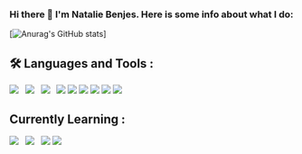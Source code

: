 ### Hi there 👋 I'm Natalie Benjes. Here is some info about what I do:
[![Anurag's GitHub stats](https://github-readme-stats.vercel.app/api/top-langs/?username={nataliebenjes}&theme=blue-green)]

## :hammer_and_wrench: Languages and Tools :
<p>

  <img src="https://img.shields.io/badge/JavaScript-F7DF1E?style=for-the-badge&logo=javascript&logoColor=black" />&nbsp;&nbsp;
<img src="https://img.shields.io/badge/typescript%20-3178C6.svg?&style=for-the-badge&logo=typescript&logoColor=white" />&nbsp;&nbsp;
<img src="https://img.shields.io/badge/React-20232A?style=for-the-badge&logo=react&logoColor=61DAFB" />&nbsp;&nbsp;
<img src="https://img.shields.io/badge/github-181717.svg?&style=for-the-badge&logo=github&logoColor=white" />
<img src="https://img.shields.io/badge/PHP-777BB4?style=for-the-badge&logo=php&logoColor=white" />
<img src="https://img.shields.io/badge/Bootstrap-563D7C?style=for-the-badge&logo=bootstrap&logoColor=white" />
<img src="https://img.shields.io/badge/MySQL-00000F?style=for-the-badge&logo=mysql&logoColor=white" />
<img src="https://img.shields.io/badge/Microsoft_Excel-217346?style=for-the-badge&logo=microsoft-excel&logoColor=white" />
<img src="https://img.shields.io/badge/GIT-E44C30?style=for-the-badge&logo=git&logoColor=white" />
</p>

## Currently Learning :
<p>
<img src="https://img.shields.io/badge/docker%20-%232496ED.svg?&style=for-the-badge&logo=docker&logoColor=white" />&nbsp;&nbsp;
<img src="https://img.shields.io/badge/Tailwind-06B6D4?&style=for-the-badge&logo=tailwindcss&logoColor=white" />&nbsp;&nbsp;
<img src="https://img.shields.io/badge/Adobe%20Illustrator-FF9A00?style=for-the-badge&logo=adobe%20illustrator&logoColor=white" />
<img src="https://img.shields.io/badge/Figma-F24E1E?style=for-the-badge&logo=figma&logoColor=white" />
</p>
<!--


**nataliebenjes/nataliebenjes** is a ✨ _special_ ✨ repository because its `README.md` (this file) appears on your GitHub profile.

Here are some ideas to get you started:

- 🔭 I’m currently working on ...
- 🌱 I’m currently learning ...
- 👯 I’m looking to collaborate on ...
- 🤔 I’m looking for help with ...
- 💬 Ask me about ...
- 📫 How to reach me: ...
- 😄 Pronouns: ...
- ⚡ Fun fact: ...
-->
